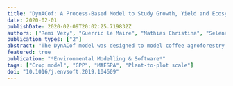 ```yaml
---
title: "DynACof: A Process-Based Model to Study Growth, Yield and Ecosystem Services of Coffee Agroforestry Systems"
date: 2020-02-01
publishDate: 2020-02-09T20:02:25.719832Z
authors: ["Rémi Vezy", "Guerric le Maire", "Mathias Christina", "Selena Georgiou", "Pablo Imbach", "Hugo G. Hidalgo", "Eric J. Alfaro", "Céline Blitz-Frayret", "Fabien Charbonnier", "Peter Lehner", "Denis Loustau", "Olivier Roupsard"]
publication_types: ["2"]
abstract: "The DynACof model was designed to model coffee agroforestry systems and study the trade-offs to e.g. optimize the system facing climate changes. The model simulates net primary productivity (NPP), growth, yield, mortality, energy and water balance of coffee agroforestry systems according to shade tree species and management. Several plot-scale ecosystem services are simulated by the model, such as production, canopy cooling effect, or potential C sequestration. DynACof uses metamodels derived from a detailed 3D process-based model (MAESPA) to account for complex spatial effects, while running fast. It also includes a coffee flower bud and fruit cohort module to better distribute fruit carbon demand over the year, a key feature to obtain a realistic competition between sinks. The model was parameterized and evaluated using a highly comprehensive database on a coffee agroforestry experimental site in Costa Rica. The fluxes simulated by the model were close to the measurements over a 5-year period (nRMSE~=~26.27 for gross primary productivity; 28.22 for actual evapo-transpiration, 53.91 for sensible heat flux and 15.26 for net radiation), and DynACof satisfactorily simulated the yield, NPP, mortality and carbon stock for each coffee organ type over a 35-year rotation."
featured: true
publication: "*Environmental Modelling & Software*"
tags: ["Crop model", "GPP", "MAESPA", "Plant-to-plot scale"]
doi: "10.1016/j.envsoft.2019.104609"
---
```

